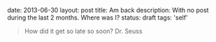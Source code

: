 date: 2013-06-30
layout: post
title: Am back
description: With no post during the last 2 months. Where was I?
status: draft
tags: 'self'

> How did it get so late so soon? Dr. Seuss



